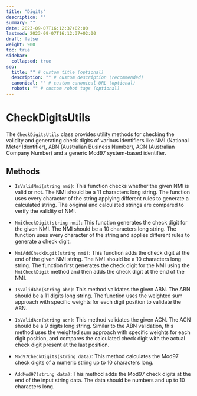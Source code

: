 ```yaml
---
title: "Digits"
description: ""
summary: ""
date: 2023-09-07T16:12:37+02:00
lastmod: 2023-09-07T16:12:37+02:00
draft: false
weight: 900
toc: true
sidebar:
  collapsed: true
seo:
  title: "" # custom title (optional)
  description: "" # custom description (recommended)
  canonical: "" # custom canonical URL (optional)
  robots: "" # custom robot tags (optional)
---
```


# CheckDigitsUtils

The `CheckDigitsUtils` class provides utility methods for checking the validity and generating check digits of various identifiers like NMI (National Meter Identifier), ABN (Australian Business Number), ACN (Australian Company Number) and a generic Mod97 system-based identifier.

## Methods

- `IsValidNmi(string nmi)`: This function checks whether the given NMI is valid or not. The NMI should be a 11 characters long string. The function uses every character of the string applying different rules to generate a calculated string. The original and calculated strings are compared to verify the validity of NMI.

- `NmiCheckDigit(string nmi)`: This function generates the check digit for the given NMI. The NMI should be a 10 characters long string. The function uses every character of the string and applies different rules to generate a check digit.

- `NmiAddCheckDigit(string nmi)`: This function adds the check digit at the end of the given NMI string. The NMI should be a 10 characters long string. The function first generates the check digit for the NMI using the `NmiCheckDigit` method and then adds the check digit at the end of the NMI.

- `IsValidAbn(string abn)`: This method validates the given ABN. The ABN should be a 11 digits long string. The function uses the weighted sum approach with specific weights for each digit position to validate the ABN.

- `IsValidAcn(string acn)`: This method validates the given ACN. The ACN should be a 9 digits long string. Similar to the ABN validation, this method uses the weighted sum approach with specific weights for each digit position, and compares the calculated check digit with the actual check digit present at the last position.

- `Mod97CheckDigits(string data)`: This method calculates the Mod97 check digits of a numeric string up to 10 characters long.

- `AddMod97(string data)`: This method adds the Mod97 check digits at the end of the input string data. The data should be numbers and up to 10 characters long.